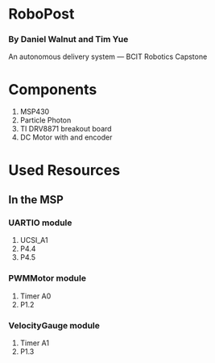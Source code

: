 ﻿# RoboPost
### By Daniel Walnut and Tim Yue
An autonomous delivery system — BCIT Robotics Capstone

# Components

1. MSP430
2. Particle Photon
3. TI DRV8871 breakout board
4. DC Motor with and encoder

# Used Resources

## In the MSP

### UARTIO module

1. UCSI_A1
2. P4.4
3. P4.5

### PWMMotor module

1. Timer A0
2. P1.2

### VelocityGauge module

1. Timer A1
2. P1.3

